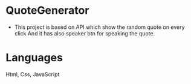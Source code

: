 # QuoteGenerator
  - This project is based on API which show the random quote on every click And it has also speaker btn for speaking the quote.
# Languages
 Html,
 Css,
 JavaScript
